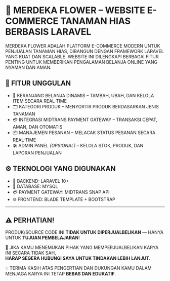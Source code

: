 # 🌺 MERDEKA FLOWER – WEBSITE E-COMMERCE TANAMAN HIAS BERBASIS LARAVEL

MERDEKA FLOWER ADALAH PLATFORM E-COMMERCE MODERN UNTUK PENJUALAN TANAMAN HIAS, DIBANGUN DENGAN FRAMEWORK LARAVEL YANG KUAT DAN SCALABLE. WEBSITE INI DILENGKAPI BERBAGAI FITUR PENTING UNTUK MEMBERIKAN PENGALAMAN BELANJA ONLINE YANG NYAMAN DAN AMAN.

## 🔑 FITUR UNGGULAN
- 🛒 KERANJANG BELANJA DINAMIS – TAMBAH, UBAH, DAN KELOLA ITEM SECARA REAL-TIME
- 🗂️ KATEGORI PRODUK – MENYORTIR PRODUK BERDASARKAN JENIS TANAMAN
- 💳 INTEGRASI MIDTRANS PAYMENT GATEWAY – TRANSAKSI CEPAT, AMAN, DAN OTOMATIS
- 📦 MANAJEMEN PESANAN – MELACAK STATUS PESANAN SECARA REAL-TIME
- 🛠️ ADMIN PANEL *(OPSIONAL)* – KELOLA STOK, PRODUK, DAN LAPORAN PENJUALAN

## ⚙️ TEKNOLOGI YANG DIGUNAKAN
- 🔧 BACKEND: LARAVEL 10+
- 💾 DATABASE: MYSQL
- 💳 PAYMENT GATEWAY: MIDTRANS SNAP API
- 🌐 FRONTEND: BLADE TEMPLATE + BOOTSTRAP

---

## ⚠️ PERHATIAN!

PRODUK/SOURCE CODE INI **TIDAK UNTUK DIPERJUALBELIKAN** — HANYA UNTUK **TUJUAN PEMBELAJARAN**!

🙏 JIKA KAMU MENEMUKAN PIHAK YANG MEMPERJUALBELIKAN KARYA INI SECARA TIDAK SAH,  
**HARAP SEGERA HUBUNGI SAYA UNTUK TINDAKAN LEBIH LANJUT.**

💡 TERIMA KASIH ATAS PENGERTIAN DAN DUKUNGAN KAMU DALAM MENJAGA KARYA INI TETAP **BEBAS DAN EDUKATIF**.
